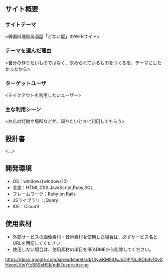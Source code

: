 # <donaiya>

## サイト概要
### サイトテーマ
<韓国料理風居酒屋「どない屋」のWEBサイト>

### テーマを選んだ理由
<自分の作りたいものではなく、求められているものをつくるを、テーマにしたかったから>

### ターゲットユーザ
<テイクアウトを利用したいユーザー>

### 主な利用シーン
<お店の特徴や場所などが、知りたいときに利用してもらう>

## 設計書
<...>

## 開発環境
- OS：windows(windows10)
- 言語：HTML,CSS,JavaScript,Ruby,SQL
- フレームワーク：Ruby on Rails
- JSライブラリ：jQuery
- IDE：Cloud9

## 使用素材
- 外部サービスの画像素材・音声素材を使用した場合は、必ずサービス名とURLを明記してください。
- 使用しない場合は、使用素材の項目をREADMEから削除してください。

https://docs.google.com/spreadsheets/d/13ywKM9lUvJoOjPYAJ8Obdy10ySHepnLVwYfzB8SsHEk/edit?usp=sharing

